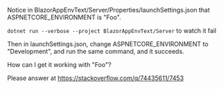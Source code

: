Notice in BlazorAppEnvText/Server/Properties/launchSettings.json that ASPNETCORE_ENVIRONMENT is "Foo".

`dotnet run --verbose --project BlazorAppEnvText/Server` to watch it fail

Then  in launchSettings.json, change ASPNETCORE_ENVIRONMENT to "Development", and run the same command, and it succeeds.

How can I get it working with "Foo"?

Please answer at https://stackoverflow.com/q/74435611/7453
